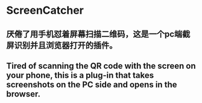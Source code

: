 # ScreenCatcher

## 厌倦了用手机怼着屏幕扫描二维码，这是一个pc端截屏识别并且浏览器打开的插件。

## Tired of scanning the QR code with the screen on your phone, this is a plug-in that takes screenshots on the PC side and opens in the browser.
